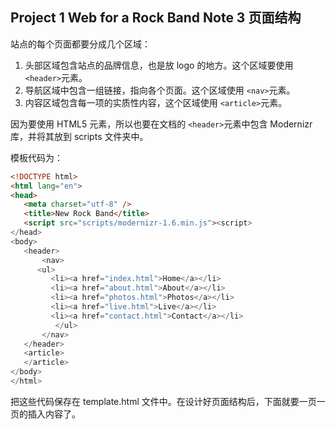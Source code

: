 ## Project 1 Web for a Rock Band Note 3 页面结构

站点的每个页面都要分成几个区域：

1. 头部区域包含站点的品牌信息，也是放 logo 的地方。这个区域要使用 `<header>`元素。
2. 导航区域中包含一组链接，指向各个页面。这个区域使用 `<nav>`元素。
3. 内容区域包含每一项的实质性内容，这个区域使用 `<article>`元素。

因为要使用 HTML5 元素，所以也要在文档的 `<header>`元素中包含 Modernizr 库，并将其放到 scripts 文件夹中。

模板代码为：

```html
<!DOCTYPE html>
<html lang="en">
<head>
   <meta charset="utf-8" />
   <title>New Rock Band</title>
   <script src="scripts/modernizr-1.6.min.js"><script>
</head>
<body>
   <header>
       <nav>
	  <ul>
	     <li><a href="index.html">Home</a></li>
	     <li><a href="about.html">About</a></li>
	     <li><a href="photos.html">Photos</a></li>
	     <li><a href="live.html">Live</a></li>
	     <li><a href="contact.html">Contact</a></li>
          </ul>
       </nav>
   </header>
   <article>
   </article>
</body>
</html>
```

把这些代码保存在 template.html 文件中。在设计好页面结构后，下面就要一页一页的插入内容了。